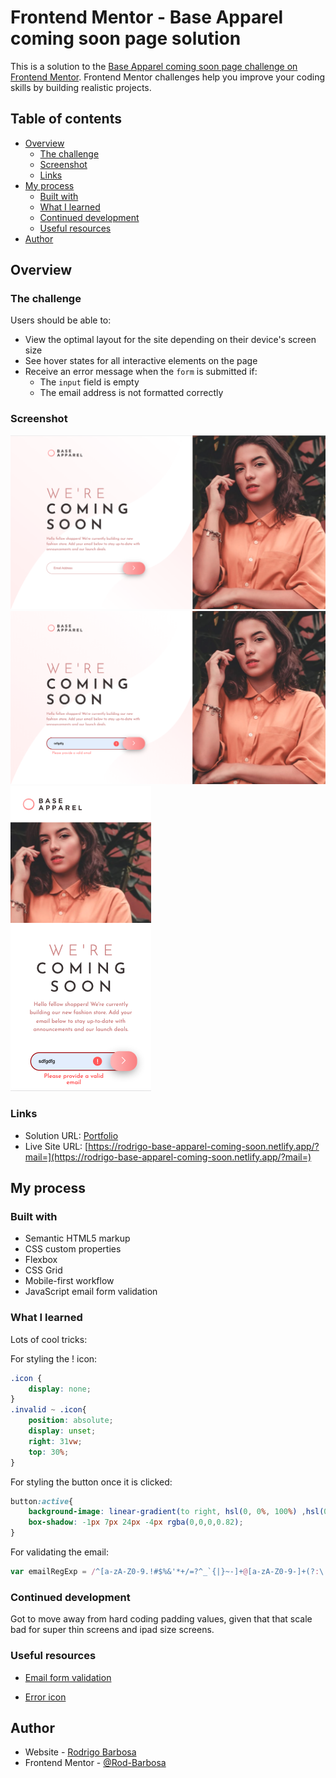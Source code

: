 # Frontend Mentor - Base Apparel coming soon page solution

This is a solution to the [Base Apparel coming soon page challenge on Frontend Mentor](https://www.frontendmentor.io/challenges/base-apparel-coming-soon-page-5d46b47f8db8a7063f9331a0). Frontend Mentor challenges help you improve your coding skills by building realistic projects. 

## Table of contents

- [Overview](#overview)
  - [The challenge](#the-challenge)
  - [Screenshot](#screenshot)
  - [Links](#links)
- [My process](#my-process)
  - [Built with](#built-with)
  - [What I learned](#what-i-learned)
  - [Continued development](#continued-development)
  - [Useful resources](#useful-resources)
- [Author](#author)

## Overview

### The challenge

Users should be able to:

- View the optimal layout for the site depending on their device's screen size
- See hover states for all interactive elements on the page
- Receive an error message when the `form` is submitted if:
  - The `input` field is empty
  - The email address is not formatted correctly

### Screenshot

![Desktop](./images/ScreenShotDesktop.png)
![Desktop-WrongEmail](./images/ScreenShotDesktopNo.png)
![Mobile-WrongEmail](./images/ScreenShotMobile.png)

### Links

- Solution URL: [Portfolio](https://gelatodigital.com/#portfolio)
- Live Site URL: [https://rodrigo-base-apparel-coming-soon.netlify.app/?mail=](https://rodrigo-base-apparel-coming-soon.netlify.app/?mail=)

## My process

### Built with

- Semantic HTML5 markup
- CSS custom properties
- Flexbox
- CSS Grid
- Mobile-first workflow
- JavaScript email form validation

### What I learned

Lots of cool tricks:

For styling the ! icon:
```css
.icon {
    display: none;
}
.invalid ~ .icon{
    position: absolute;
    display: unset;
    right: 31vw;
    top: 30%;
}
```

For styling the button once it is clicked:
```css
button:active{
    background-image: linear-gradient(to right, hsl(0, 0%, 100%) ,hsl(0, 80%, 86%));
    box-shadow: -1px 7px 24px -4px rgba(0,0,0,0.82);
}
```

For validating the email:
```js
var emailRegExp = /^[a-zA-Z0-9.!#$%&'*+/=?^_`{|}~-]+@[a-zA-Z0-9-]+(?:\.[a-zA-Z0-9-]+)*$/;

```

### Continued development

Got to move away from hard coding padding values, given that that scale bad for super thin screens and ipad size screens.

### Useful resources

- [Email form validation](https://developer.mozilla.org/pt-BR/docs/Learn/Forms/Form_validation)

- [Error icon](https://stackoverflow.com/questions/48713457/add-an-icon-to-input-field-when-invalid-value-entered)

## Author

- Website - [Rodrigo Barbosa](https://www.gelatodigital.com)
- Frontend Mentor - [@Rod-Barbosa](https://www.frontendmentor.io/profile/Rod-Barbosa)
